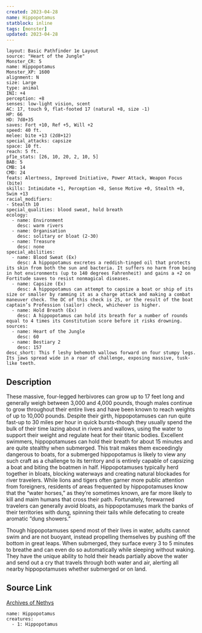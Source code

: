 ```yaml
---
created: 2023-04-28
name: Hippopotamus
statblock: inline
tags: [monster]
updated: 2023-04-28
---
```

```statblock
layout: Basic Pathfinder 1e Layout
source: "Heart of the Jungle"
Monster_CR: 5
name: Hippopotamus
Monster_XP: 1600
alignment: N
size: Large
type: animal
INI: +4
perception: +8
senses: low-light vision, scent
AC: 17, touch 9, flat-footed 17 (natural +8, size -1)
HP: 66
HD: 7d8+35
saves: Fort +10, Ref +5, Will +2
speed: 40 ft.
melee: bite +13 (2d8+12)
special_attacks: capsize
space: 10 ft.
reach: 5 ft.
pf1e_stats: [26, 10, 20, 2, 10, 5]
BAB: 5
CMB: 14
CMD: 24
feats: Alertness, Improved Initiative, Power Attack, Weapon Focus (bite)
skills: Intimidate +1, Perception +8, Sense Motive +0, Stealth +0, Swim +13
racial_modifiers:
- Stealth 10
special_qualities: blood sweat, hold breath
ecology:
  - name: Environment
    desc: warm rivers
  - name: Organisation
    desc: solitary or bloat (2-30)
  - name: Treasure
    desc: none
special_abilities:
  - name: Blood Sweat (Ex)
    desc: A hippopotamus excretes a reddish-tinged oil that protects its skin from both the sun and bacteria. It suffers no harm from being in hot environments (up to 140 degrees Fahrenheit) and gains a +2 on Fortitude saves to resist nonmagical diseases.
  - name: Capsize (Ex)
    desc: A hippopotamus can attempt to capsize a boat or ship of its size or smaller by ramming it as a charge attack and making a combat maneuver check. The DC of this check is 25, or the result of the boat captain’s Profession (sailor) check, whichever is higher.
  - name: Hold Breath (Ex)
    desc: A hippopotamus can hold its breath for a number of rounds equal to 4 times its Constitution score before it risks drowning.
sources:
  - name: Heart of the Jungle
    desc: 60
  - name: Bestiary 2
    desc: 157
desc_short: This f leshy behemoth wallows forward on four stumpy legs. Its jaws spread wide in a roar of challenge, exposing massive, tusk-like teeth.
```
## Description
These massive, four-legged herbivores can grow up to 17 feet long and generally weigh between 3,000 and 4,000 pounds, though males continue to grow throughout their entire lives and have been known to reach weights of up to 10,000 pounds. Despite their girth, hippopotamuses can run quite fast-up to 30 miles per hour in quick bursts-though they usually spend the bulk of their time lazing about in rivers and wallows, using the water to support their weight and regulate heat for their titanic bodies. Excellent swimmers, hippopotamuses can hold their breath for about 15 minutes and are quite stealthy when submerged. This trait makes them exceedingly dangerous to boats, for a submerged hippopotamus is likely to view any such craft as a challenge to its territory and is entirely capable of capsizing a boat and biting the boatmen in half. Hippopotamuses typically herd together in bloats, blocking waterways and creating natural blockades for river travelers. While lions and tigers often garner more public attention from foreigners, residents of areas frequented by hippopotamuses know that the “water horses,” as they’re sometimes known, are far more likely to kill and maim humans that cross their path. Fortunately, forewarned travelers can generally avoid bloats, as hippopotamuses mark the banks of their territories with dung, spinning their tails while defecating to create aromatic “dung showers.”

Though hippopotamuses spend most of their lives in water, adults cannot swim and are not buoyant, instead propelling themselves by pushing off the bottom in great leaps. When submerged, they surface every 3 to 5 minutes to breathe and can even do so automatically while sleeping without waking. They have the unique ability to hold their heads partially above the water and send out a cry that travels through both water and air, alerting all nearby hippopotamuses whether submerged or on land.
## Source Link
[Archives of Nethys](https://aonprd.com/MonsterDisplay.aspx?ItemName=Hippopotamus)
```encounter-table
name: Hippopotamus
creatures:
  - 1: Hippopotamus
```
